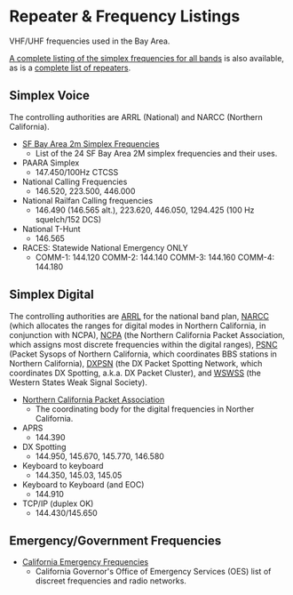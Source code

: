 # Repeater & Frequency Listings

VHF/UHF frequencies used in the Bay Area.

[A complete listing of the simplex frequencies for all bands](/pages/res-simplex.html) is also available, as is a [complete list of repeaters](http://www.narcc.org/Rptr_Lists/Repeater_List_menu.html).

## Simplex Voice

The controlling authorities are ARRL (National) and NARCC (Northern California).

* [SF Bay Area 2m Simplex Frequencies](/pages/res-2mfreq.html)
    * List of the 24 SF Bay Area 2M simplex frequencies and their uses.
* PAARA Simplex
    * 147.450/100Hz CTCSS
* National Calling Frequencies
    * 146.520, 223.500, 446.000
* National Railfan Calling frequencies
    * 146.490 (146.565 alt.), 223.620, 446.050, 1294.425 (100 Hz squelch/152 DCS)
* National T-Hunt
    * 146.565
* RACES: Statewide National Emergency ONLY
    * COMM-1: 144.120 COMM-2: 144.140 COMM-3: 144.160 COMM-4: 144.180

## Simplex Digital

The controlling authorities are [ARRL](http://www.arrl.org/FandES/field/regulations/bandplan.html) for the national band plan, [NARCC](http://www.narcc.org/) (which allocates the ranges for digital modes in Northern California, in conjunction with NCPA), [NCPA](https://ncpa.n0ary.org/bandplan/digital_db.php) (the Northern California Packet Association, which assigns most discrete frequencies within the digital ranges), [PSNC](https://ncpa.n0ary.org/group/bbs/coordination.php) (Packet Sysops of Northern California, which coordinates BBS stations in Northern California), [DXPSN](https://ncpa.n0ary.org/group/dxpsn/index.php) (the DX Packet Spotting Network, which coordinates DX Spotting, a.k.a. DX Packet Cluster), and [WSWSS](https://www.facebook.com/groups/135167899830335/) (the Western States Weak Signal Society).

* [Northern California Packet Association](http://www.n0ary.org/ncpa/ncpabandplan.html)
    * The coordinating body for the digital frequencies in Norther California.
* APRS
    * 144.390
* DX Spotting
    * 144.950, 145.670, 145.770, 146.580
* Keyboard to keyboard
    * 144.350, 145.03, 145.05
* Keyboard to Keyboard (and EOC)
    * 144.910
* TCP/IP (duplex OK)
    * 144.430/145.650

## Emergency/Government Frequencies

* [California Emergency Frequencies](https://www.radioreference.com/db/aid/1009)
    * California Governor's Office of Emergency Services (OES) list of discreet frequencies and radio networks.
